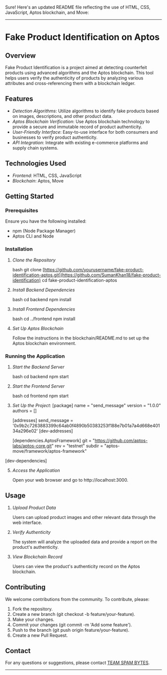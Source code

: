 Sure! Here's an updated README file reflecting the use of HTML, CSS, JavaScript, Aptos blockchain, and Move:

---

# Fake Product Identification on Aptos

## Overview

Fake Product Identification is a project aimed at detecting counterfeit products using advanced algorithms and the Aptos blockchain. This tool helps users verify the authenticity of products by analyzing various attributes and cross-referencing them with a blockchain ledger.

## Features

- *Detection Algorithms*: Utilize algorithms to identify fake products based on images, descriptions, and other product data.
- *Aptos Blockchain Verification*: Use Aptos blockchain technology to provide a secure and immutable record of product authenticity.
- *User-Friendly Interface*: Easy-to-use interface for both consumers and businesses to verify product authenticity.
- *API Integration*: Integrate with existing e-commerce platforms and supply chain systems.

## Technologies Used

- *Frontend*: HTML, CSS, JavaScript
- *Blockchain*: Aptos, Move

## Getting Started

### Prerequisites

Ensure you have the following installed:

- npm (Node Package Manager)
- Aptos CLI and Node

### Installation

1. *Clone the Repository*

    bash
    git clone [https://github.com/yourusername/fake-product-identification-aptos.git](https://github.com/SumanKhan18/fake-product-identification)
    cd fake-product-identification-aptos
    

2. *Install Backend Dependencies*

    bash
    cd backend
    npm install
    

3. *Install Frontend Dependencies*

    bash
    cd ../frontend
    npm install
    

4. *Set Up Aptos Blockchain*

    Follow the instructions in the blockchain/README.md to set up the Aptos blockchain environment.

### Running the Application

1. *Start the Backend Server*

    bash
    cd backend
    npm start
    

2. *Start the Frontend Server*

    bash
    cd frontend
    npm start
    
3. *Set Up the Project*:
      [package]
      name = "send_message"
      version = "1.0.0"
      authors = []
      
      [addresses]
      send_message = '0x9b2c7263883399c64ab0f4890b50383253f188e7b01a7a4d668e40134a296e02'
      [dev-addresses]
      
      [dependencies.AptosFramework]
      git = "https://github.com/aptos-labs/aptos-core.git"
      rev = "testnet"
      subdir = "aptos-move/framework/aptos-framework"

[dev-dependencies]


5. *Access the Application*

    Open your web browser and go to http://localhost:3000.

## Usage

1. *Upload Product Data*

    Users can upload product images and other relevant data through the web interface.

2. *Verify Authenticity*

    The system will analyze the uploaded data and provide a report on the product's authenticity.

3. *View Blockchain Record*

    Users can view the product's authenticity record on the Aptos blockchain.

## Contributing

We welcome contributions from the community. To contribute, please:

1. Fork the repository.
2. Create a new branch (git checkout -b feature/your-feature).
3. Make your changes.
4. Commit your changes (git commit -m 'Add some feature').
5. Push to the branch (git push origin feature/your-feature).
6. Create a new Pull Request.



## Contact

For any questions or suggestions, please contact [TEAM SPAM BYTES](sumankhan2909@gmail.com).

---


